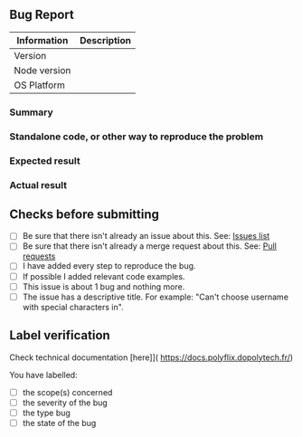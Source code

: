 ## Bug Report

<!-- Fill in the relevant information below to help triage your issue. -->

| Information  | Description |
| ------------ | ----------- |
| Version      |             |
| Node version |             |
| OS Platform  |             |

### Summary

<!-- Please explain in plain english your bug -->

### Standalone code, or other way to reproduce the problem

<!-- Please complete the text below to help us fix the issue -->

### Expected result

<!-- What was the expected (correct) behavior? -->

### Actual result

<!-- What is the current (buggy) behavior? -->

## Checks before submitting

- [ ] Be sure that there isn't already an issue about this. See: [Issues list](https://gitlab.polytech.umontpellier.fr/groups/polyflix-do/-/issues)
- [ ] Be sure that there isn't already a merge request about this. See: [Pull requests](https://gitlab.polytech.umontpellier.fr/groups/polyflix-do/-/merge_requests)
- [ ] I have added every step to reproduce the bug.
- [ ] If possible I added relevant code examples.
- [ ] This issue is about 1 bug and nothing more.
- [ ] The issue has a descriptive title. For example: "Can't choose username with special characters in".

## Label verification

Check technical documentation [here]]( https://docs.polyflix.dopolytech.fr/)

You have labelled:

- [ ] the scope(s) concerned
- [ ] the severity of the bug
- [ ] the type bug
- [ ] the state of the bug
